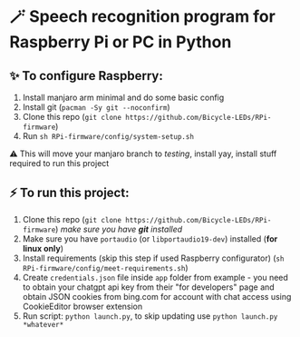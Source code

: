 # 🪄 Speech recognition program for Raspberry Pi or PC in Python

## ✨ To configure Raspberry:
1. Install manjaro arm minimal and do some basic config
2. Install git (`pacman -Sy git --noconfirm`)
3. Clone this repo (`git clone https://github.com/Bicycle-LEDs/RPi-firmware`)
4. Run `sh RPi-firmware/config/system-setup.sh` 

⚠️ This will move your manjaro branch to *testing*, install yay, install stuff required to run this project

## ⚡ To run this project:
1. Clone this repo (`git clone https://github.com/Bicycle-LEDs/RPi-firmware`) *make sure you have **git** installed*
2. Make sure you have `portaudio` (or `libportaudio19-dev`) installed (**for linux only**)
3. Install requirements (skip this step if used Raspberry configurator) (`sh RPi-firmware/config/meet-requirements.sh`)
4. Create `credentials.json` file inside `app` folder from example - you need to obtain your chatgpt api key from their "for developers" page and obtain JSON cookies from bing.com for account with chat access using CookieEditor browser extension
5. Run script: ```python launch.py```, to skip updating use ```python launch.py *whatever*```